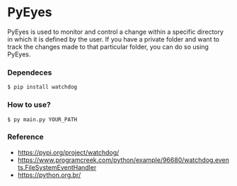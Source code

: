 # PyEyes

PyEyes is used to monitor and control a change within a specific directory in which it is defined by the user. If you have a private folder and want to track the changes made to that particular folder, you can do so using PyEyes.

### Dependeces
`$ pip install watchdog`

### How to use?
`$ py main.py YOUR_PATH`


### Reference

 - https://pypi.org/project/watchdog/
 - https://www.programcreek.com/python/example/96680/watchdog.events.FileSystemEventHandler
 - https://python.org.br/
